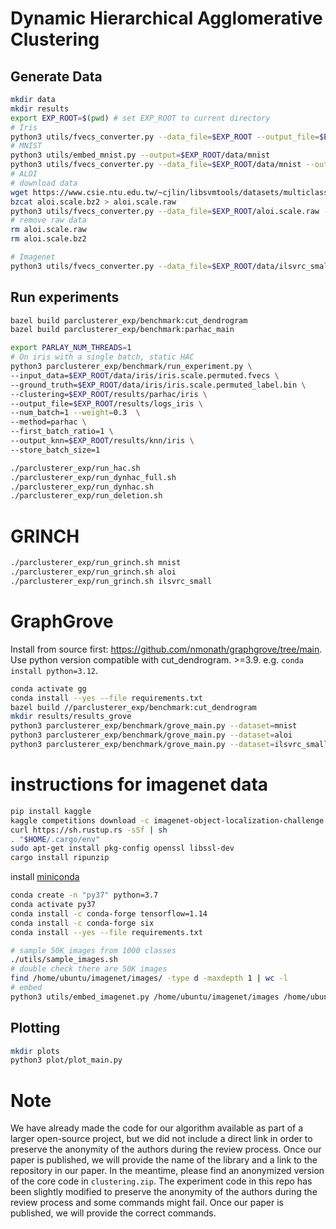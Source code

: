# Dynamic Hierarchical Agglomerative Clustering


## Generate Data
```bash
mkdir data
mkdir results
export EXP_ROOT=$(pwd) # set EXP_ROOT to current directory
# Iris
python3 utils/fvecs_converter.py --data_file=$EXP_ROOT --output_file=$EXP_ROOT/data/iris/iris.scale.permuted --data=iris
# MNIST
python3 utils/embed_mnist.py --output=$EXP_ROOT/data/mnist
python3 utils/fvecs_converter.py --data_file=$EXP_ROOT/data/mnist --output_file=$EXP_ROOT/data/mnist/mnist.scale.permuted --data=mnist
# ALOI 
# download data
wget https://www.csie.ntu.edu.tw/~cjlin/libsvmtools/datasets/multiclass/aloi.scale.bz2
bzcat aloi.scale.bz2 > aloi.scale.raw
python3 utils/fvecs_converter.py --data_file=$EXP_ROOT/aloi.scale.raw --output_file=$EXP_ROOT/data/aloi/aloi.scale.permuted --data=aloi
# remove raw data
rm aloi.scale.raw
rm aloi.scale.bz2

# Imagenet
python3 utils/fvecs_converter.py --data_file=$EXP_ROOT/data/ilsvrc_small/ilsvrc_small.npy --output_file=$EXP_ROOT/data/ilsvrc_small/ilsvrc_small.scale.permuted --data=ilsvrc_small
```

## Run experiments
```bash
bazel build parclusterer_exp/benchmark:cut_dendrogram
bazel build parclusterer_exp/benchmark:parhac_main
```

```bash
export PARLAY_NUM_THREADS=1
# On iris with a single batch, static HAC
python3 parclusterer_exp/benchmark/run_experiment.py \
--input_data=$EXP_ROOT/data/iris/iris.scale.permuted.fvecs \
--ground_truth=$EXP_ROOT/data/iris/iris.scale.permuted_label.bin \
--clustering=$EXP_ROOT/results/parhac/iris \
--output_file=$EXP_ROOT/results/logs_iris \
--num_batch=1 --weight=0.3  \
--method=parhac \
--first_batch_ratio=1 \
--output_knn=$EXP_ROOT/results/knn/iris \
--store_batch_size=1

./parclusterer_exp/run_hac.sh 
./parclusterer_exp/run_dynhac_full.sh 
./parclusterer_exp/run_dynhac.sh 
./parclusterer_exp/run_deletion.sh 
```

# GRINCH
```bash
./parclusterer_exp/run_grinch.sh mnist 
./parclusterer_exp/run_grinch.sh aloi
./parclusterer_exp/run_grinch.sh ilsvrc_small
```

# GraphGrove

Install from source first: https://github.com/nmonath/graphgrove/tree/main. Use python version compatible with cut_dendrogram. >=3.9. e.g. `conda install python=3.12`.

```bash
conda activate gg
conda install --yes --file requirements.txt
bazel build //parclusterer_exp/benchmark:cut_dendrogram
mkdir results/results_grove
python3 parclusterer_exp/benchmark/grove_main.py --dataset=mnist
python3 parclusterer_exp/benchmark/grove_main.py --dataset=aloi
python3 parclusterer_exp/benchmark/grove_main.py --dataset=ilsvrc_small
```



# instructions for imagenet data
```bash
pip install kaggle
kaggle competitions download -c imagenet-object-localization-challenge
curl https://sh.rustup.rs -sSf | sh
. "$HOME/.cargo/env" 
sudo apt-get install pkg-config openssl libssl-dev
cargo install ripunzip
```

install [miniconda](https://docs.anaconda.com/free/miniconda/)

```bash
conda create -n "py37" python=3.7 
conda activate py37
conda install -c conda-forge tensorflow=1.14
conda install -c conda-forge six
conda install --yes --file requirements.txt

# sample 50K images from 1000 classes
./utils/sample_images.sh 
# double check there are 50K images
find /home/ubuntu/imagenet/images/ -type d -maxdepth 1 | wc -l
# embed
python3 utils/embed_imagenet.py /home/ubuntu/imagenet/images /home/ubuntu/imagenet/
```



## Plotting

```bash
mkdir plots
python3 plot/plot_main.py
```

# Note
We have already made the code for our algorithm available as part of a larger open-source project, but we did not include a direct link in order to preserve the anonymity of the authors during the review process. Once our paper is published, we will provide the name of the library and a link to the repository in our paper. In the meantime, please find an anonymized version of the core code in `clustering.zip`. The experiment code in this repo has been slightly modified to preserve the anonymity of the authors during the review process and some commands might fail. Once our paper is published, we will provide the correct commands.
